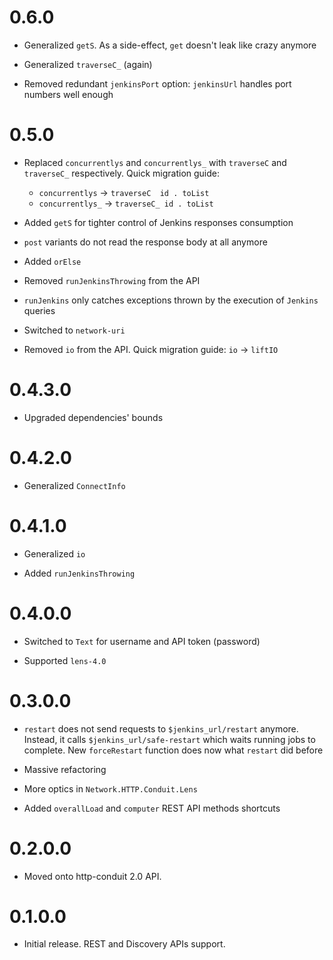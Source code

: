 0.6.0
=====

  * Generalized `getS`. As a side-effect, `get` doesn't leak like crazy anymore

  * Generalized `traverseC_` (again)

  * Removed redundant `jenkinsPort` option: `jenkinsUrl` handles port numbers well enough

0.5.0
=====

  * Replaced `concurrentlys` and `concurrentlys_` with `traverseC` and `traverseC_`
    respectively. Quick migration guide:

    + `concurrentlys`  -> `traverseC  id . toList`
    + `concurrentlys_` -> `traverseC_ id . toList`

  * Added `getS` for tighter control of Jenkins responses consumption

  * `post` variants do not read the response body at all anymore

  * Added `orElse`

  * Removed `runJenkinsThrowing` from the API

  * `runJenkins` only catches exceptions thrown by the execution of `Jenkins` queries

  * Switched to `network-uri`

  * Removed `io` from the API. Quick migration guide: `io` -> `liftIO`

0.4.3.0
=======

  * Upgraded dependencies' bounds

0.4.2.0
=======

  * Generalized `ConnectInfo`

0.4.1.0
=======

  * Generalized `io`

  * Added `runJenkinsThrowing`

0.4.0.0
=======

  * Switched to `Text` for username and API token (password)

  * Supported `lens-4.0`

0.3.0.0
=======

  * `restart` does not send requests to `$jenkins_url/restart` anymore. Instead, it calls
  `$jenkins_url/safe-restart` which waits running jobs to complete. New `forceRestart` function
  does now what `restart` did before

  * Massive refactoring

  * More optics in `Network.HTTP.Conduit.Lens`

  * Added `overallLoad` and `computer` REST API methods shortcuts

0.2.0.0
=======

  * Moved onto http-conduit 2.0 API.

0.1.0.0
=======

  * Initial release. REST and Discovery APIs support.
